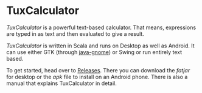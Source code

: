 # TuxCalculator

*TuxCalculator* is a powerful text-based calculator.
That means, expressions are typed in as text and then evaluated to give a result.

*TuxCalculator* is written in Scala and runs on Desktop as well as Android.
It can use either GTK (through [java-gnome](https://java-gnome.sourceforge.net/)) or Swing or run entirely text based.

To get started, head over to [Releases](https://github.com/noeppi-noeppi/TuxCalculator/releases).
There you can download the *fatjar* for desktop or the *apk* file to install on an Android phone.
There is also a manual that explains TuxCalculator in detail.
